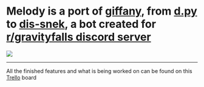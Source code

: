 # Melody is a port of [giffany](https://github.com/siren15/giffanybot), from [d.py](https://github.com/Rapptz/discord.py) to [dis-snek](https://github.com/Discord-Snake-Pit/Dis-Snek), a bot created for [r/gravityfalls discord server](https://discord.gg/gravityfalls)
![](https://cdn.discordapp.com/avatars/887648476387762186/ab9b45d840a51ce343c2f9cf17e1ece8.png)
***
All the finished features and what is being worked on can be found on this [Trello](https://trello.com/b/otHKouvg/melody-bot-dev-board) board
